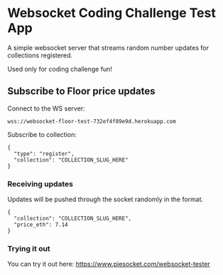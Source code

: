 # Websocket Coding Challenge Test App
A simple websocket server that streams random number updates for collections registered.

Used only for coding challenge fun!

## Subscribe to Floor price updates
Connect to the WS server:

`wss://websocket-floor-test-732ef4f89e9d.herokuapp.com`

Subscribe to collection:
```
{
  "type": "register",
  "collection": "COLLECTION_SLUG_HERE"
}
```

### Receiving updates
Updates will be pushed through the socket randomly in the format.
```
{
  "collection": "COLLECTION_SLUG_HERE",
  "price_eth": 7.14
}
```

### Trying it out
You can try it out here:
https://www.piesocket.com/websocket-tester

